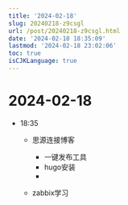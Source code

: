 ```yaml
---
title: '2024-02-18'
slug: 20240218-z9csgl
url: /post/20240218-z9csgl.html
date: '2024-02-18 18:35:09'
lastmod: '2024-02-18 23:02:06'
toc: true
isCJKLanguage: true
---
```


# 2024-02-18

* 18:35

  * 思源连接博客

    * 一键发布工具
    * hugo安装
    * ‍
  * zabbix学习
